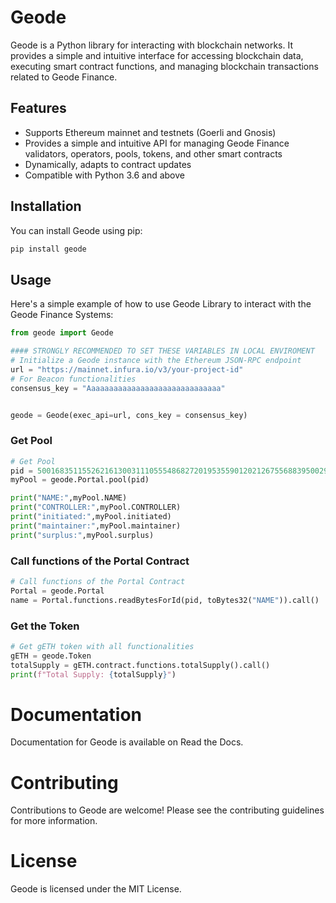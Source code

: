 # Geode

Geode is a Python library for interacting with blockchain networks. It provides a simple and intuitive interface for accessing blockchain data, executing smart contract functions, and managing blockchain transactions related to Geode Finance.

## Features

- Supports Ethereum mainnet and testnets (Goerli and Gnosis)
- Provides a simple and intuitive API for managing Geode Finance validators, operators, pools, tokens, and other smart contracts
- Dynamically, adapts to contract updates
- Compatible with Python 3.6 and above

## Installation

You can install Geode using pip:

```sh
pip install geode
```

## Usage

Here's a simple example of how to use Geode Library to interact with the Geode Finance Systems:

```python
from geode import Geode

#### STRONGLY RECOMMENDED TO SET THESE VARIABLES IN LOCAL ENVIROMENT
# Initialize a Geode instance with the Ethereum JSON-RPC endpoint
url = "https://mainnet.infura.io/v3/your-project-id"
# For Beacon functionalities
consensus_key = "Aaaaaaaaaaaaaaaaaaaaaaaaaaaaaa"


geode = Geode(exec_api=url, cons_key = consensus_key)
```

### Get Pool

```python
# Get Pool
pid = 50016835115526216130031110555486827201953559012021267556883950029143900999178
myPool = geode.Portal.pool(pid)

print("NAME:",myPool.NAME)
print("CONTROLLER:",myPool.CONTROLLER)
print("initiated:",myPool.initiated)
print("maintainer:",myPool.maintainer)
print("surplus:",myPool.surplus)
```

### Call functions of the Portal Contract

```python
# Call functions of the Portal Contract
Portal = geode.Portal
name = Portal.functions.readBytesForId(pid, toBytes32("NAME")).call()
```

### Get the Token

```python
# Get gETH token with all functionalities
gETH = geode.Token
totalSupply = gETH.contract.functions.totalSupply().call()
print(f"Total Supply: {totalSupply}")
```

# Documentation

Documentation for Geode is available on Read the Docs.

# Contributing

Contributions to Geode are welcome! Please see the contributing guidelines for more information.

# License

Geode is licensed under the MIT License.
